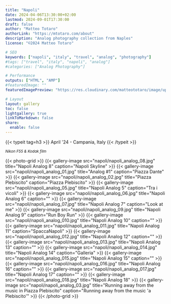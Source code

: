 ```yaml
---
title: "Napoli"
date: 2024-04-06T13:30:00+02:00
lastmod: 2024-09-01T17:30:00
draft: false
author: "Matteo Totaro"
authorLink: "https://mtotaro.com/about"
description: "Analog photography collection from Naples"
license: "©2024 Matteo Totaro"

# SEO
keywords: ["napoli", "italy", "travel", "analog", "photography"]
#tags: ["travel", "italy", "napoli", "analog"]
#categories: ["Analog Photography"]

# Performance
outputs: ["HTML", "AMP"]
#featuredImage: ""
featuredImagePreview: "https://res.cloudinary.com/matteototaro/image/upload/c_auto,w_auto/napoli/napoli_analog_8.jpg"

# Layout
layout: gallery
toc: false
lightgallery: true
linkToMarkdown: false
share:
  enable: false
---
```


{{< typeit tag=h3 >}}
April '24 - Campania, Italy
{{< /typeit >}}

<small>
    <i>Nikon F55 & Kodak film</i>
</small>

{{< photo-grid >}}
    {{< gallery-image 
        src="napoli/napoli_analog_08.jpg"
        title="Napoli Analog 8"
        caption="Napoli Skyline" >}}
    {{< gallery-image 
        src="napoli/napoli_analog_01.jpg"
        title="Analog #1"
        caption="Piazza Dante" >}}
    {{< gallery-image 
        src="napoli/napoli_analog_02.jpg"
        title="Piazza Plebiscito"
        caption="Piazza Plebiscito" >}}
    {{< gallery-image 
        src="napoli/napoli_analog_05.jpg"
        title="Napoli Analog 5"
        caption="Tra i vicoli" >}}
    {{< gallery-image 
        src="napoli/napoli_analog_06.jpg"
        title="Napoli Analog 6"
        caption="" >}}
    {{< gallery-image 
        src="napoli/napoli_analog_07.jpg"
        title="Napoli Analog 7"
        caption="Look at me" >}}
    {{< gallery-image 
        src="napoli/napoli_analog_09.jpg"
        title="Napoli Analog 9"
        caption="Run Boy Run" >}}
    {{< gallery-image 
        src="napoli/napoli_analog_010.jpg"
        title="Napoli Analog 10"
        caption="" >}}
    {{< gallery-image 
        src="napoli/napoli_analog_011.jpg"
        title="Napoli Analog 11"
        caption="SpaccaNapoli" >}}
    {{< gallery-image 
        src="napoli/napoli_analog_012.jpg"
        title="Napoli Analog 12"
        caption="" >}}
{{< gallery-image 
        src="napoli/napoli_analog_013.jpg"
        title="Napoli Analog 13"
        caption="" >}}
    {{< gallery-image 
        src="napoli/napoli_analog_014.jpg"
        title="Napoli Analog 14"
        caption="Galleria" >}}
    {{< gallery-image 
        src="napoli/napoli_analog_015.jpg"
        title="Napoli Analog 15"
        caption="" >}}
    {{< gallery-image 
        src="napoli/napoli_analog_016.jpg"
        title="Napoli Analog 16"
        caption="" >}}
    {{< gallery-image 
        src="napoli/napoli_analog_017.jpg"
        title="Napoli Analog 17"
        caption="" >}}
    {{< gallery-image 
        src="napoli/napoli_analog_018.jpg"
        title="Napoli Analog 18" >}}
    {{< gallery-image 
        src="napoli/napoli_analog_03.jpg"
        title="Running away from the music in Piazza Plebiscito"
        caption="Running away from the music 'a Plebiscito'" >}}
{{< /photo-grid >}}